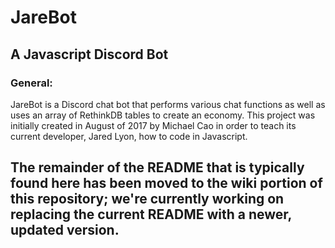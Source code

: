 # JareBot
## A Javascript Discord Bot

### General:
JareBot is a Discord chat bot that performs various chat functions as well as uses an array of RethinkDB tables to create an economy. This project was initially created in August of 2017 by Michael Cao in order to teach its current developer, Jared Lyon, how to code in Javascript.

## The remainder of the README that is typically found here has been moved to the wiki portion of this repository; we're currently working on replacing the current README with a newer, updated version.
